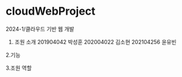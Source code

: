 # cloudWebProject
2024-1/클라우드 기반 웹 개발 
1. 조원 소개
   201904042 박성훈
   202004022 김소현
   202104256 윤유빈
   

2.기능
  
3.조원 역할
